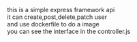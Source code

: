 this is a simple express framework api\
it can create,post,delete,patch user\
and use dockerfile to do a image\
you can see the interface in the controller.js
